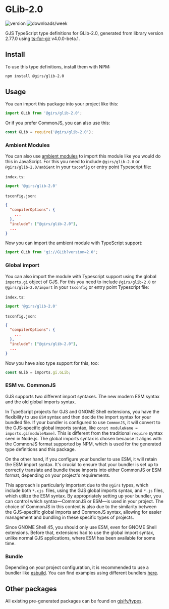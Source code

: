 
# GLib-2.0

![version](https://img.shields.io/npm/v/@girs/glib-2.0)
![downloads/week](https://img.shields.io/npm/dw/@girs/glib-2.0)


GJS TypeScript type definitions for GLib-2.0, generated from library version 2.77.0 using [ts-for-gir](https://github.com/gjsify/ts-for-gir) v4.0.0-beta.1.


## Install

To use this type definitions, install them with NPM:
```bash
npm install @girs/glib-2.0
```

## Usage

You can import this package into your project like this:
```ts
import GLib from '@girs/glib-2.0';
```

Or if you prefer CommonJS, you can also use this:
```ts
const GLib = require('@girs/glib-2.0');
```

### Ambient Modules

You can also use [ambient modules](https://github.com/gjsify/ts-for-gir/tree/main/packages/cli#ambient-modules) to import this module like you would do this in JavaScript.
For this you need to include `@girs/glib-2.0` or `@girs/glib-2.0/ambient` in your `tsconfig` or entry point Typescript file:

`index.ts`:
```ts
import '@girs/glib-2.0'
```

`tsconfig.json`:
```json
{
  "compilerOptions": {
    ...
  },
  "include": ["@girs/glib-2.0"],
  ...
}
```

Now you can import the ambient module with TypeScript support: 

```ts
import GLib from 'gi://GLib?version=2.0';
```

### Global import

You can also import the module with Typescript support using the global `imports.gi` object of GJS.
For this you need to include `@girs/glib-2.0` or `@girs/glib-2.0/import` in your `tsconfig` or entry point Typescript file:

`index.ts`:
```ts
import '@girs/glib-2.0'
```

`tsconfig.json`:
```json
{
  "compilerOptions": {
    ...
  },
  "include": ["@girs/glib-2.0"],
  ...
}
```

Now you have also type support for this, too:

```ts
const GLib = imports.gi.GLib;
```


### ESM vs. CommonJS

GJS supports two different import syntaxes. The new modern ESM syntax and the old global imports syntax.

In TypeScript projects for GJS and GNOME Shell extensions, you have the flexibility to use `ESM` syntax and then decide the import syntax for your bundled file. If your bundler is configured to use `CommonJS`, it will convert to the GJS-specific global imports syntax, like `const moduleName = imports.gi[moduleName]`. This is different from the traditional `require` syntax seen in Node.js. The global imports syntax is chosen because it aligns with the CommonJS format supported by NPM, which is used for the generated type definitions and this package.

On the other hand, if you configure your bundler to use ESM, it will retain the ESM import syntax. It's crucial to ensure that your bundler is set up to correctly translate and bundle these imports into either CommonJS or ESM format, depending on your project's requirements.

This approach is particularly important due to the `@girs` types, which include both `*.cjs `files, using the GJS global imports syntax, and `*.js` files, which utilize the ESM syntax. By appropriately setting up your bundler, you can control which syntax—CommonJS or ESM—is used in your project. The choice of CommonJS in this context is also due to the similarity between the GJS-specific global imports and CommonJS syntax, allowing for easier management and bundling in these specific types of projects.

Since GNOME Shell 45, you should only use ESM, even for GNOME Shell extensions. Before that, extensions had to use the global import syntax, unlike normal GJS applications, where ESM has been available for some time.

### Bundle

Depending on your project configuration, it is recommended to use a bundler like [esbuild](https://esbuild.github.io/). You can find examples using different bundlers [here](https://github.com/gjsify/ts-for-gir/tree/main/examples).

## Other packages

All existing pre-generated packages can be found on [gjsify/types](https://github.com/gjsify/types).

